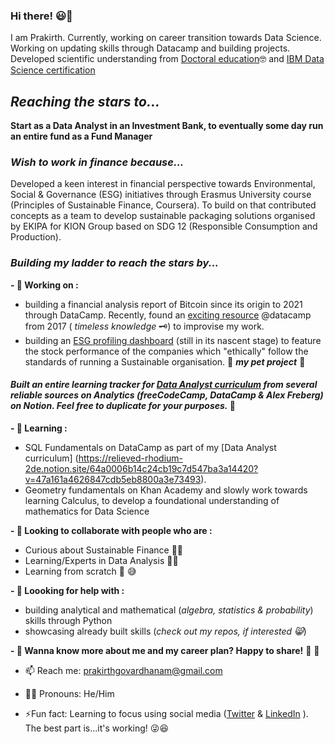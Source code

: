 ### Hi there! 😃👋
I am Prakirth. Currently, working on career transition towards Data Science. Working on updating skills through Datacamp and building projects. Developed scientific understanding from [Doctoral education](https://www.researchgate.net/profile/Prakirth-Govardhanam)🤓 and [IBM Data Science certification](https://www.credly.com/users/narayana-prakirth-govardhanam)


## _Reaching the stars to..._
**Start as a Data Analyst in an Investment Bank, to eventually some day run an entire fund as a Fund Manager**

### _Wish to work in finance because..._
Developed a keen interest in financial perspective towards Environmental, Social & Governance (ESG) initiatives through Erasmus University course (Principles of Sustainable Finance, Coursera). To build on that contributed concepts as a team to develop sustainable packaging solutions organised by EKIPA for KION Group based on SDG 12 (Responsible Consumption and Production).


### _Building my ladder to reach the stars by..._
**- 🔭 Working on :**
  -  building a financial analysis report of Bitcoin since its origin to 2021 through DataCamp. Recently, found an [exciting resource](https://github.com/datacamp/datacamp-community-tutorials/blob/bd317ee6281f371b0a4a4bf5ccd42ac91566da56/Python%20Finance%20Tutorial%20For%20Beginners/Python%20For%20Finance%20Beginners%20Tutorial.ipynb) @datacamp from 2017 ( _timeless knowledge_ 🗝️) to improvise my work. 
  -  building an [ESG profiling dashboard](https://github.com/prak112/esg-profile.git) (still in its nascent stage) to feature the stock performance of the companies which "ethically" follow the standards of running a Sustainable organisation. 💝 **_my pet project_** 💓

#### _Built an entire learning tracker for [Data Analyst curriculum](https://relieved-rhodium-2de.notion.site/64a0006b14c24cb19c7d547ba3a14420?v=47a161a4626847cdb5eb8800a3e73493) from several reliable sources on Analytics (freeCodeCamp, DataCamp & Alex Freberg) on Notion. Feel free to duplicate for your purposes._ 🌠

**- 🌱 Learning :**
  -  SQL Fundamentals on DataCamp as part of my [Data Analyst curriculum] (https://relieved-rhodium-2de.notion.site/64a0006b14c24cb19c7d547ba3a14420?v=47a161a4626847cdb5eb8800a3e73493).
  -  Geometry fundamentals on Khan Academy and slowly work towards learning Calculus, to develop a foundational understanding of mathematics for Data Science

**- 👯 Looking to collaborate with people who are :**
  -  Curious about Sustainable Finance 🌲💸
  -  Learning/Experts in Data Analysis 🧑‍💻 
  -  Learning from scratch 🧮 😅

**- 🤔 Loooking for help with :**
  -  building analytical and mathematical (_algebra, statistics & probability_) skills through Python
  -  showcasing already built skills (_check out my repos, if interested 😸_)

**- 💬 Wanna know more about me and my career plan? Happy to share!** 🍰 🤝
- 📫 Reach me: prakirthgovardhanam@gmail.com
- 🏳️‍🌈 Pronouns: He/Him

- ⚡Fun fact: Learning to focus using social media ([Twitter](@prakgov) & [LinkedIn](https://www.linkedin.com/in/prakirth-govardhanam-3a185156) ). The best part is...it's working! 😜😆
